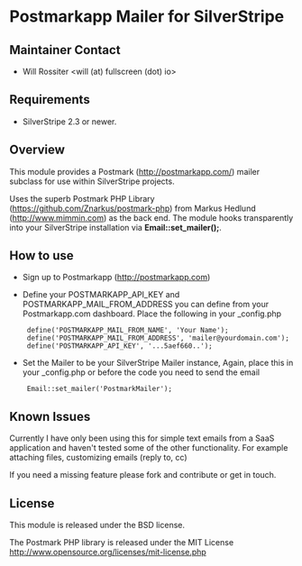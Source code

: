 # Postmarkapp Mailer for SilverStripe

## Maintainer Contact 
 * Will Rossiter 
   <will (at) fullscreen (dot) io>
	
## Requirements
 * SilverStripe 2.3 or newer.

## Overview

This module provides a Postmark (http://postmarkapp.com/) mailer subclass for use within SilverStripe
projects. 

Uses the superb Postmark PHP Library (https://github.com/Znarkus/postmark-php) from Markus Hedlund 
(http://www.mimmin.com) as the back end. The module hooks transparently into your SilverStripe 
installation via __Email::set_mailer();__.

## How to use

 * Sign up to Postmarkapp (http://postmarkapp.com)
 * Define your POSTMARKAPP_API_KEY and POSTMARKAPP_MAIL_FROM_ADDRESS you can define from your 
 Postmarkapp.com dashboard. Place the following in your _config.php

		define('POSTMARKAPP_MAIL_FROM_NAME', 'Your Name');
		define('POSTMARKAPP_MAIL_FROM_ADDRESS', 'mailer@yourdomain.com');
		define('POSTMARKAPP_API_KEY', '...5aef660..');
	
 * Set the Mailer to be your SilverStripe Mailer instance, Again, place this in your _config.php or
before the code you need to send the email

		Email::set_mailer('PostmarkMailer');
	
## Known Issues

Currently I have only been using this for simple text emails from a SaaS application and haven't tested
some of the other functionality. For example attaching files, customizing emails (reply to, cc)

If you need a missing feature please fork and contribute or get in touch.

## License

This module is released under the BSD license.

The Postmark PHP library is released under the MIT License
http://www.opensource.org/licenses/mit-license.php

